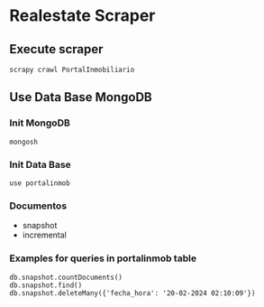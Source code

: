# Realestate Scraper

## Execute scraper
    scrapy crawl PortalInmobiliario

## Use Data Base MongoDB

### Init MongoDB
    mongosh

### Init Data Base
    use portalinmob

### Documentos
- snapshot
- incremental

### Examples for queries in portalinmob table
    db.snapshot.countDocuments()
    db.snapshot.find()
    db.snapshot.deleteMany({'fecha_hora': '20-02-2024 02:10:09'})
